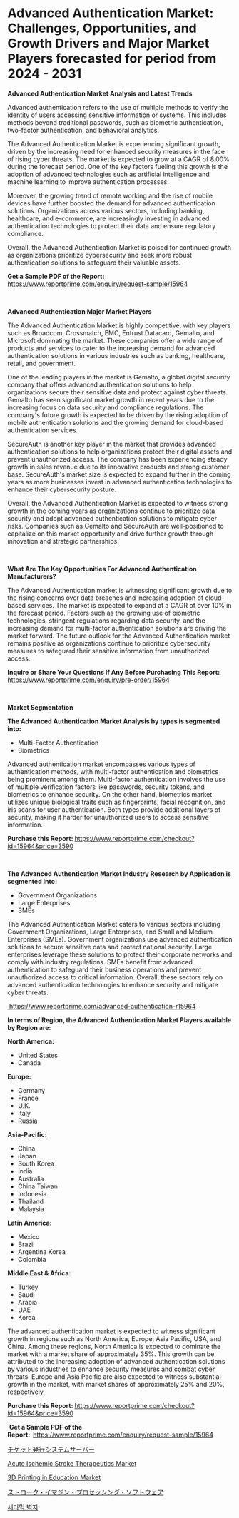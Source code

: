 <p><h1>Advanced Authentication Market: Challenges, Opportunities, and Growth Drivers and Major Market Players forecasted for period from 2024 - 2031</h1></p><p><strong>Advanced Authentication Market Analysis and Latest Trends</strong></p>
<p><p>Advanced authentication refers to the use of multiple methods to verify the identity of users accessing sensitive information or systems. This includes methods beyond traditional passwords, such as biometric authentication, two-factor authentication, and behavioral analytics. </p><p>The Advanced Authentication Market is experiencing significant growth, driven by the increasing need for enhanced security measures in the face of rising cyber threats. The market is expected to grow at a CAGR of 8.00% during the forecast period. One of the key factors fueling this growth is the adoption of advanced technologies such as artificial intelligence and machine learning to improve authentication processes.</p><p>Moreover, the growing trend of remote working and the rise of mobile devices have further boosted the demand for advanced authentication solutions. Organizations across various sectors, including banking, healthcare, and e-commerce, are increasingly investing in advanced authentication technologies to protect their data and ensure regulatory compliance.</p><p>Overall, the Advanced Authentication Market is poised for continued growth as organizations prioritize cybersecurity and seek more robust authentication solutions to safeguard their valuable assets.</p></p>
<p><strong>Get a Sample PDF of the Report:&nbsp;</strong> <a href="https://www.reportprime.com/enquiry/request-sample/15964">https://www.reportprime.com/enquiry/request-sample/15964</a></p>
<p>&nbsp;</p>
<p><strong>Advanced Authentication Major Market Players</strong></p>
<p><p>The Advanced Authentication Market is highly competitive, with key players such as Broadcom, Crossmatch, EMC, Entrust Datacard, Gemalto, and Microsoft dominating the market. These companies offer a wide range of products and services to cater to the increasing demand for advanced authentication solutions in various industries such as banking, healthcare, retail, and government.</p><p>One of the leading players in the market is Gemalto, a global digital security company that offers advanced authentication solutions to help organizations secure their sensitive data and protect against cyber threats. Gemalto has seen significant market growth in recent years due to the increasing focus on data security and compliance regulations. The company's future growth is expected to be driven by the rising adoption of mobile authentication solutions and the growing demand for cloud-based authentication services.</p><p>SecureAuth is another key player in the market that provides advanced authentication solutions to help organizations protect their digital assets and prevent unauthorized access. The company has been experiencing steady growth in sales revenue due to its innovative products and strong customer base. SecureAuth's market size is expected to expand further in the coming years as more businesses invest in advanced authentication technologies to enhance their cybersecurity posture.</p><p>Overall, the Advanced Authentication Market is expected to witness strong growth in the coming years as organizations continue to prioritize data security and adopt advanced authentication solutions to mitigate cyber risks. Companies such as Gemalto and SecureAuth are well-positioned to capitalize on this market opportunity and drive further growth through innovation and strategic partnerships.</p></p>
<p>&nbsp;</p>
<p><strong>What Are The Key Opportunities For Advanced Authentication Manufacturers?</strong></p>
<p><p>The Advanced Authentication market is witnessing significant growth due to the rising concerns over data breaches and increasing adoption of cloud-based services. The market is expected to expand at a CAGR of over 10% in the forecast period. Factors such as the growing use of biometric technologies, stringent regulations regarding data security, and the increasing demand for multi-factor authentication solutions are driving the market forward. The future outlook for the Advanced Authentication market remains positive as organizations continue to prioritize cybersecurity measures to safeguard their sensitive information from unauthorized access.</p></p>
<p><strong>Inquire or Share Your Questions If Any Before Purchasing This Report:</strong> <a href="https://www.reportprime.com/enquiry/pre-order/15964">https://www.reportprime.com/enquiry/pre-order/15964</a></p>
<p>&nbsp;</p>
<p><strong>Market Segmentation</strong></p>
<p><strong>The Advanced Authentication Market Analysis by types is segmented into:</strong></p>
<p><ul><li>Multi-Factor Authentication</li><li>Biometrics</li></ul></p>
<p><p>Advanced authentication market encompasses various types of authentication methods, with multi-factor authentication and biometrics being prominent among them. Multi-factor authentication involves the use of multiple verification factors like passwords, security tokens, and biometrics to enhance security. On the other hand, biometrics market utilizes unique biological traits such as fingerprints, facial recognition, and iris scans for user authentication. Both types provide additional layers of security, making it harder for unauthorized users to access sensitive information.</p></p>
<p><strong>Purchase this Report:&nbsp;</strong><a href="https://www.reportprime.com/checkout?id=15964&price=3590">https://www.reportprime.com/checkout?id=15964&price=3590</a></p>
<p>&nbsp;</p>
<p><strong>The Advanced Authentication Market Industry Research by Application is segmented into:</strong></p>
<p><ul><li>Government Organizations</li><li>Large Enterprises</li><li>SMEs</li></ul></p>
<p><p>The Advanced Authentication Market caters to various sectors including Government Organizations, Large Enterprises, and Small and Medium Enterprises (SMEs). Government organizations use advanced authentication solutions to secure sensitive data and protect national security. Large enterprises leverage these solutions to protect their corporate networks and comply with industry regulations. SMEs benefit from advanced authentication to safeguard their business operations and prevent unauthorized access to critical information. Overall, these sectors rely on advanced authentication technologies to enhance security and mitigate cyber threats.</p></p>
<p><a href="https://www.reportprime.com/advanced-authentication-r15964">&nbsp;https://www.reportprime.com/advanced-authentication-r15964</a></p>
<p><strong>In terms of Region, the Advanced Authentication Market Players available by Region are:</strong></p>
<p>
    <p> <strong> North America: </strong>
        <ul>
            <li>United States</li>
            <li>Canada</li>
        </ul>
        </p> 
    <p> <strong> Europe: </strong>
        <ul>
            <li>Germany</li>
            <li>France</li>
            <li>U.K.</li>
            <li>Italy</li>
            <li>Russia</li>
        </ul>
        </p> 
    <p> <strong> Asia-Pacific: </strong>
        <ul>
            <li>China</li>
            <li>Japan</li>
            <li>South Korea</li>
            <li>India</li>
            <li>Australia</li>
            <li>China Taiwan</li>
            <li>Indonesia</li>
            <li>Thailand</li>
            <li>Malaysia</li>
        </ul>
        </p> 
    <p> <strong> Latin America: </strong>
        <ul>
            <li>Mexico</li>
            <li>Brazil</li>
            <li>Argentina Korea</li>
            <li>Colombia</li>
        </ul>
        </p> 
    <p> <strong> Middle East & Africa: </strong>
        <ul>
            <li>Turkey</li>
            <li>Saudi</li>
            <li>Arabia</li>
            <li>UAE</li>
            <li>Korea</li>
        </ul>
    </p>
    </p>
<p><p>The advanced authentication market is expected to witness significant growth in regions such as North America, Europe, Asia Pacific, USA, and China. Among these regions, North America is expected to dominate the market with a market share of approximately 35%. This growth can be attributed to the increasing adoption of advanced authentication solutions by various industries to enhance security measures and combat cyber threats. Europe and Asia Pacific are also expected to witness substantial growth in the market, with market shares of approximately 25% and 20%, respectively.</p></p>
<p><strong>Purchase this Report: </strong><a href="https://www.reportprime.com/checkout?id=15964&price=3590">https://www.reportprime.com/checkout?id=15964&price=3590</a></p>
<p>&nbsp;<strong>Get a Sample PDF of the Report:&nbsp;&nbsp;</strong><a href="https://www.reportprime.com/enquiry/request-sample/15964">https://www.reportprime.com/enquiry/request-sample/15964</a></p>
<p><strong></strong></p>
<p><p><a href="https://github.com/AriMuller2009/Market-Research-Report-List-1/blob/main/964185482152.md">チケット発行システムサーバー</a></p><p><a href="https://github.com/IsmaelBlick2023/Market-Research-Report-List-1/blob/main/acute-ischemic-stroke-therapeutics-market.md">Acute Ischemic Stroke Therapeutics Market</a></p><p><a href="https://github.com/Airanohannonzb68e5pb53oc1/Market-Research-Report-List-2/blob/main/3d-printing-in-education-market.md">3D Printing in Education Market</a></p><p><a href="https://github.com/dathomson6534/Market-Research-Report-List-1/blob/main/477080082153.md">ストローク・イマジン・プロセッシング・ソフトウェア</a></p><p><a href="https://github.com/TimmyMann6767/Market-Research-Report-List-1/blob/main/614708476565.md">세라믹 벽지</a></p></p>